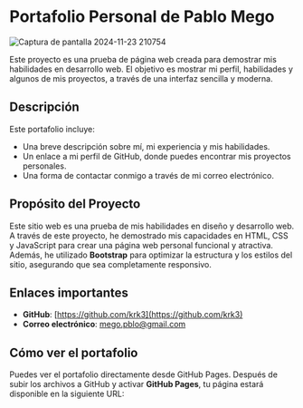 # Portafolio Personal de Pablo Mego
![Captura de pantalla 2024-11-23 210754](https://github.com/user-attachments/assets/1891fe4e-bc04-49ec-8df1-c57db1d6d3a0)

Este proyecto es una prueba de página web creada para demostrar mis habilidades en desarrollo web. El objetivo es mostrar mi perfil, habilidades y algunos de mis proyectos, a través de una interfaz sencilla y moderna.

## Descripción

Este portafolio incluye:
- Una breve descripción sobre mí, mi experiencia y mis habilidades.
- Un enlace a mi perfil de GitHub, donde puedes encontrar mis proyectos personales.
- Una forma de contactar conmigo a través de mi correo electrónico.

## Propósito del Proyecto

Este sitio web es una prueba de mis habilidades en diseño y desarrollo web. A través de este proyecto, he demostrado mis capacidades en HTML, CSS y JavaScript para crear una página web personal funcional y atractiva. Además, he utilizado **Bootstrap** para optimizar la estructura y los estilos del sitio, asegurando que sea completamente responsivo.

## Enlaces importantes

- **GitHub**: [https://github.com/krk3](https://github.com/krk3)
- **Correo electrónico**: mego.pblo@gmail.com

## Cómo ver el portafolio

Puedes ver el portafolio directamente desde GitHub Pages. Después de subir los archivos a GitHub y activar **GitHub Pages**, tu página estará disponible en la siguiente URL:

